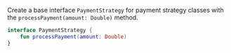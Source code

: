 Create a base interface `PaymentStrategy` for payment strategy classes with the `processPayment(amount: Double)` method.

<div class="hint" title="Refactoring hint">

```kotlin
interface PaymentStrategy {
    fun processPayment(amount: Double)
}
```
</div>
